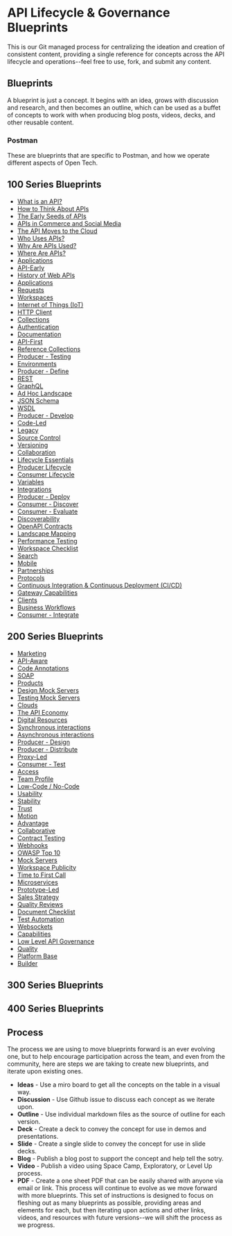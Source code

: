 # API Lifecycle & Governance Blueprints
This is our Git managed process for centralizing the ideation and creation of consistent content, providing a single reference for concepts across the API lifecycle and operations--feel free to use, fork, and submit any content.
## Blueprints
A blueprint is just a concept. It begins with an idea, grows with discussion and research, and then becomes an outline, which can be used as a buffet of concepts to work with when producing blog posts, videos, decks, and other reusable content.
### Postman
These are blueprints that are specific to Postman, and how we operate different aspects of Open Tech.
## 100 Series Blueprints 
- [What is an API?](blueprints/what-is-an-api.md) 
- [How to Think About APIs](blueprints/how-to-think-about-apis.md) 
- [The Early Seeds of APIs](blueprints/the-early-seeds-of-apis.md) 
- [APIs in Commerce and Social Media](blueprints/apis-in-commerce-and-social-media.md) 
- [The API Moves to the Cloud](blueprints/the-api-moves-to-the-cloud.md) 
- [Who Uses APIs?](blueprints/who-uses-apis.md) 
- [Why Are APIs Used?](blueprints/why-are-apis-used.md) 
- [Where Are APIs?](blueprints/where-are-apis.md) 
- [Applications](blueprints/applications.md) 
- [API-Early](blueprints/api-early.md) 
- [History of Web APIs](blueprints/history-of-web-apis.md) 
- [Applications](blueprints/applications.md) 
- [Requests](blueprints/requests.md) 
- [Workspaces](blueprints/workspaces.md) 
- [Internet of Things (IoT)](blueprints/internet-of-things-(iot).md) 
- [HTTP Client](blueprints/http-client.md) 
- [Collections](blueprints/collections.md) 
- [Authentication](blueprints/authentication.md) 
- [Documentation](blueprints/documentation.md) 
- [API-First](blueprints/api-first.md) 
- [Reference Collections](blueprints/reference-collections.md) 
- [Producer - Testing](blueprints/producer-testing.md) 
- [Environments](blueprints/environments.md) 
- [Producer - Define](blueprints/producer-define.md) 
- [REST](blueprints/rest.md) 
- [GraphQL](blueprints/graphql.md) 
- [Ad Hoc Landscape](blueprints/ad-hoc-landscape.md) 
- [JSON Schema](blueprints/json-schema.md) 
- [WSDL](blueprints/wsdl.md) 
- [Producer - Develop](blueprints/producer-develop.md) 
- [Code-Led](blueprints/code-led.md) 
- [Legacy](blueprints/legacy.md) 
- [Source Control](blueprints/source-control.md) 
- [Versioning](blueprints/versioning.md) 
- [Collaboration](blueprints/collaboration.md) 
- [Lifecycle Essentials](blueprints/lifecycle-essentials.md) 
- [Producer Lifecycle](blueprints/producer-lifecycle.md) 
- [Consumer Lifecycle](blueprints/consumer-lifecycle.md) 
- [Variables](blueprints/variables.md) 
- [Integrations](blueprints/integrations.md) 
- [Producer - Deploy](blueprints/producer-deploy.md) 
- [Consumer - Discover](blueprints/consumer-discover.md) 
- [Consumer - Evaluate](blueprints/consumer-evaluate.md) 
- [Discoverability](blueprints/discoverability.md) 
- [OpenAPI Contracts](blueprints/openapi-contracts.md) 
- [Landscape Mapping](blueprints/landscape-mapping.md) 
- [Performance Testing](blueprints/performance-testing.md) 
- [Workspace Checklist](blueprints/workspace-checklist.md) 
- [Search](blueprints/search.md) 
- [Mobile](blueprints/mobile.md) 
- [Partnerships](blueprints/partnerships.md) 
- [Protocols](blueprints/protocols.md) 
- [Continuous Integration & Continuous Deployment (CI/CD)](blueprints/continuous-integration-continuous-deployment-(cicd).md) 
- [Gateway Capabilities](blueprints/gateway-capabilities.md) 
- [Clients](blueprints/clients.md) 
- [Business Workflows](blueprints/business-workflows.md) 
- [Consumer - Integrate](blueprints/consumer-integrate.md) 
## 200 Series Blueprints 
- [Marketing](blueprints/marketing.md) 
- [API-Aware](blueprints/api-aware.md) 
- [Code Annotations](blueprints/code-annotations.md) 
- [SOAP](blueprints/soap.md) 
- [Products](blueprints/products.md) 
- [Design Mock Servers](blueprints/design-mock-servers.md) 
- [Testing Mock Servers](blueprints/testing-mock-servers.md) 
- [Clouds](blueprints/clouds.md) 
- [The API Economy](blueprints/the-api-economy.md) 
- [Digital Resources](blueprints/digital-resources.md) 
- [Synchronous interactions](blueprints/synchronous-interactions.md) 
- [Asynchronous interactions](blueprints/asynchronous-interactions.md) 
- [Producer - Design](blueprints/producer-design.md) 
- [Producer - Distribute](blueprints/producer-distribute.md) 
- [Proxy-Led](blueprints/proxy-led.md) 
- [Consumer - Test](blueprints/consumer-test.md) 
- [Access](blueprints/access.md) 
- [Team Profile](blueprints/team-profile.md) 
- [Low-Code / No-Code](blueprints/low-code-no-code.md) 
- [Usability](blueprints/usability.md) 
- [Stability](blueprints/stability.md) 
- [Trust](blueprints/trust.md) 
- [Motion](blueprints/motion.md) 
- [Advantage](blueprints/advantage.md) 
- [Collaborative](blueprints/collaborative.md) 
- [Contract Testing](blueprints/contract-testing.md) 
- [Webhooks](blueprints/webhooks.md) 
- [OWASP Top 10](blueprints/owasp-top-10.md) 
- [Mock Servers](blueprints/mock-servers.md) 
- [Workspace Publicity](blueprints/workspace-publicity.md) 
- [Time to First Call](blueprints/time-to-first-call.md) 
- [Microservices](blueprints/microservices.md) 
- [Prototype-Led](blueprints/prototype-led.md) 
- [Sales Strategy](blueprints/sales-strategy.md) 
- [Quality Reviews](blueprints/quality-reviews.md) 
- [Document Checklist](blueprints/document-checklist.md) 
- [Test Automation](blueprints/test-automation.md) 
- [Websockets](blueprints/websockets.md) 
- [Capabilities](blueprints/capabilities.md) 
- [Low Level API Governance](blueprints/low-level-api-governance.md) 
- [Quality](blueprints/quality.md) 
- [Platform Base](blueprints/platform-base.md) 
- [Builder](blueprints/builder.md) 
## 300 Series Blueprints 
## 400 Series Blueprints 
## Process
The process we are using to move blueprints forward is an ever evolving one, but to help encourage participation across the team, and even from the community, here are steps we are taking to create new blueprints, and iterate upon existing ones.
- **Ideas** - Use a miro board to get all the concepts on the table in a visual way.
- **Discussion** - Use Github issue to discuss each concept as we iterate upon.
- **Outline** - Use individual markdown files as the source of outline for each version.
- **Deck** - Create a deck to convey the concept for use in demos and presentations.
- **Slide** - Create a single slide to convey the concept for use in slide decks.
- **Blog** - Publish a blog post to support the concept and help tell the sotry.
- **Video** - Publish a video using Space Camp, Exploratory, or Level Up process.
- **PDF** - Create a one sheet PDF that can be easily shared with anyone via email or link.
This process will continue to evolve as we move forward with more blueprints. This set of instructions is designed to focus on fleshing out as many blueprints as possible, providing areas and elements for each, but then iterating upon actions and other links, videos, and resources with future versions--we will shift the process as we progress.
